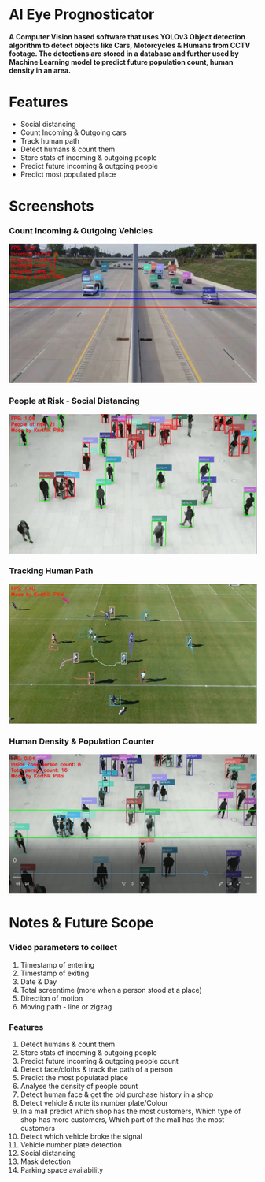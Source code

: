 # AI Eye Prognosticator
#### A Computer Vision based software that uses YOLOv3 Object detection algorithm to detect objects like Cars, Motorcycles & Humans from CCTV footage. The detections are stored in a database and further used by Machine Learning model to predict future population count, human density in an area. 

# Features
* Social distancing 
* Count Incoming & Outgoing cars
* Track human path
* Detect humans & count them
* Store stats of incoming & outgoing people
* Predict future incoming & outgoing people
* Predict most populated place

# Screenshots
### Count Incoming & Outgoing Vehicles
![alt text](https://github.com/karthik261099/AI-Eye-Prognosticator/blob/master/README/Traffic.png "1")

### People at Risk - Social Distancing
![alt text](https://github.com/karthik261099/AI-Eye-Prognosticator/blob/master/README/Social%20Distancing%20Covid.png "2")

### Tracking Human Path
![alt text](https://github.com/karthik261099/AI-Eye-Prognosticator/blob/master/README/Human%20path%20tracker.png "3")

### Human Density & Population Counter
![alt text](https://github.com/karthik261099/AI-Eye-Prognosticator/blob/master/README/Human%20density%20count.png "4")


# Notes & Future Scope
### Video parameters to collect
1. Timestamp of entering
2. Timestamp of exiting
3. Date & Day
4. Total screentime (more when a person stood at a place)
5. Direction of motion
6. Moving path - line or zigzag

### Features
1. Detect humans & count them
2. Store stats of incoming & outgoing people
3. Predict future incoming & outgoing people count
4. Detect face/cloths & track the path of a person
5. Predict the most populated place
6. Analyse the density of people count
7. Detect human face & get the old purchase history in a shop
8. Detect vehicle & note its number plate/Colour
9. In a mall predict which shop has the most customers, Which type of shop has more customers, Which part of the mall has the most customers
10. Detect which vehicle broke the signal
11. Vehicle number plate detection
12. Social distancing
13. Mask detection
14. Parking space availability